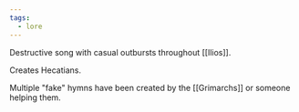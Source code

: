```yaml
---
tags:
  - lore
---
```

Destructive song with casual outbursts throughout [[Ilios]].

Creates Hecatians.

Multiple "fake" hymns have been created by the [[Grimarchs]] or someone helping them.



